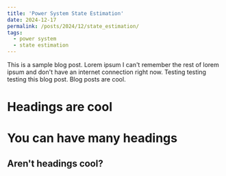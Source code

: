 ```yaml
---
title: 'Power System State Estimation'
date: 2024-12-17
permalink: /posts/2024/12/state_estimation/
tags:
  - power system
  - state estimation
---
```


This is a sample blog post. Lorem ipsum I can't remember the rest of lorem ipsum and don't have an internet connection right now. Testing testing testing this blog post. Blog posts are cool.

Headings are cool
======

You can have many headings
======

Aren't headings cool?
------
